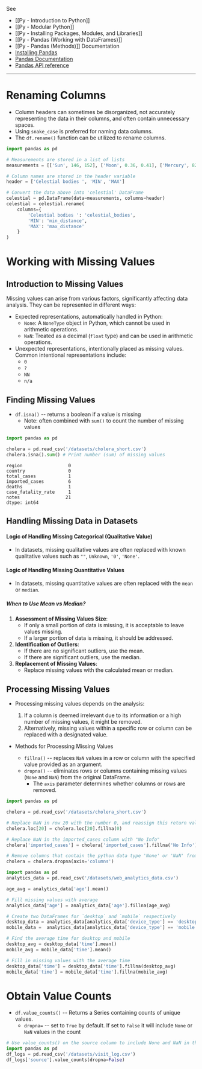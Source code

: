 See 
* [[Py - Introduction to Python]] 
* [[Py - Modular Python]]
* [[Py - Installing Packages, Modules, and Libraries]]
* [[Py - Pandas (Working with DataFrames)]]
* [[Py - Pandas (Methods)]]
Documentation
* [Installing Pandas](https://pandas.pydata.org/docs/getting_started/install.html)
* [Pandas Documentation](https://pandas.pydata.org/docs/)
* [Pandas API reference](https://pandas.pydata.org/docs/reference/index.html)

---

# Renaming Columns
* Column headers can sometimes be disorganized, not accurately representing the data in their columns, and often contain unnecessary spaces.
* Using `snake_case` is preferred for naming data columns.
* The `df.rename()` function can be utilized to rename columns.
```Python
import pandas as pd

# Measurements are stored in a list of lists 
measurements = [['Sun', 146, 152], ['Moon', 0.36, 0.41], ['Mercury', 82, 217],['Venus', 38, 261], ['Mars', 56, 401], ['Jupiter', 588, 968], ['Saturn', 1195, 1660], ['Uranus', 2750, 3150], ['Neptune', 4300, 4700], ['Halley\'s comet', 6, 5400]]

# Column names are stored in the header variable
header = ['Celestial bodies ', 'MIN', 'MAX'] 

# Convert the data above into 'celestial' DataFrame
celestial = pd.DataFrame(data=measurements, columns=header)
celestial = celestial.rename(
	columns={
		'Celestial bodies ': 'celestial_bodies',
	    'MIN': 'min_distance',
	    'MAX': 'max_distance'
	}
)
```


# Working with Missing Values

## Introduction to Missing Values
Missing values can arise from various factors, significantly affecting data analysis. They can be represented in different ways:
- Expected representations, automatically handled in Python:
    - `None`: A `NoneType` object in Python, which cannot be used in arithmetic operations.
    - `NaN`: Treated as a decimal (`float` type) and can be used in arithmetic operations.
- Unexpected representations, intentionally placed as missing values. Common intentional representations include:
    - `0`
    - `?`
    - `NN`
    - `n/a`

## Finding Missing Values
* `df.isna()` -- returns a boolean if a value is missing
	* Note: often combined with `sum()` to count the number of missing values
```python
import pandas as pd

cholera = pd.read_csv('/datasets/cholera_short.csv')
cholera.isna().sum() # Print number (sum) of missing values
```

```Result
region                 0
country                0
total_cases            1
imported_cases         6
deaths                 1
case_fatality_rate     1
notes                 21
dtype: int64
```


## Handling Missing Data in Datasets
#### Logic of Handling Missing Categorical (Qualitative Value)
* In datasets, missing qualitative values are often replaced with known qualitative values such as `""`, `Unknown`, `'0'`, `'None'`.
#### Logic of Handling Missing Quantitative Values
* In datasets, missing quantitative values are often replaced with the `mean` or `median`.
##### When to Use Mean vs Median?
1. **Assessment of Missing Values Size**:
    - If only a small portion of data is missing, it is acceptable to leave values missing.
    - If a larger portion of data is missing, it should be addressed.
2. **Identification of Outliers**:
    - If there are no significant outliers, use the mean.
    - If there are significant outliers, use the median.
3. **Replacement of Missing Values**:
    - Replace missing values with the calculated mean or median.

## Processing Missing Values
* Processing missing values depends on the analysis:
	1. If a column is deemed irrelevant due to its information or a high number of missing values, it might be removed.
	2. Alternatively, missing values within a specific row or column can be replaced with a designated value.
	
* Methods for Processing Missing Values
	* `fillna()` -- replaces `NaN` values in a row or column with the specified value provided as an argument.
	* `dropna()` -- eliminates rows or columns containing missing values (`None` and `NaN`) from the original DataFrame. 
		* The `axis` parameter determines whether columns or rows are removed.
```Python
import pandas as pd

cholera = pd.read_csv('/datasets/cholera_short.csv')

# Replace NaN in row 20 with the number 0, and reassign this return value to the original row
cholera.loc[20] = cholera.loc[20].fillna(0) 

# Replace NaN in the imported_cases column with "No Info"
cholera['imported_cases'] = cholera['imported_cases'].fillna('No Info')

# Remove columns that contain the python data type 'None' or 'NaN' from the df
cholera = cholera.dropna(axis='columns')
```

```python
import pandas as pd
analytics_data = pd.read_csv('/datasets/web_analytics_data.csv')

age_avg = analytics_data['age'].mean()

# Fill missing values with average
analytics_data['age'] = analytics_data['age'].fillna(age_avg)

# Create two DataFrames for `desktop` and `mobile` respectively
desktop_data = analytics_data[analytics_data['device_type'] == 'desktop']
mobile_data =  analytics_data[analytics_data['device_type'] == 'mobile']

# Find the average time for desktop and mobile
desktop_avg = desktop_data['time'].mean()
mobile_avg = mobile_data['time'].mean()

# Fill in missing values with the average time
desktop_data['time'] = desktop_data['time'].fillna(desktop_avg)
mobile_data['time'] = mobile_data['time'].fillna(mobile_avg)

```



# Obtain Value Counts
* `df.value_counts()` -- Returns a Series containing counts of unique values.
	* `dropna=` -- set to `True` by default. If set to `False` it will include `None` or `NaN` values in the count
```Python
# Use value_counts() on the source column to include None and NaN in the count
import pandas as pd
df_logs = pd.read_csv('/datasets/visit_log.csv')
df_logs['source'].value_counts(dropna=False)
```